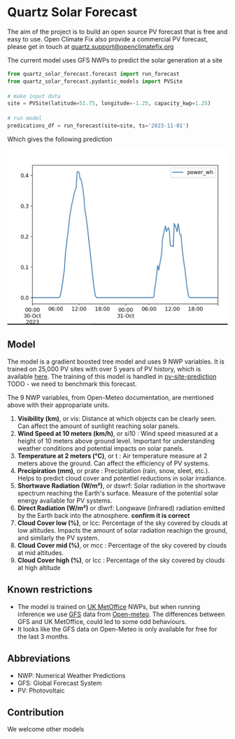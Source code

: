 # Quartz Solar Forecast

The aim of the project is to build an open source PV forecast that is free and easy to use.
Open Climate Fix also provide a commercial PV forecast, please get in touch at quartz.support@openclimatefix.org

The current model uses GFS NWPs to predict the solar generation at a site


```python
from quartz_solar_forecast.forecast import run_forecast
from quartz_solar_forecast.pydantic_models import PVSite

# make input data
site = PVSite(latitude=51.75, longitude=-1.25, capacity_kwp=1.25)

# run model
predications_df = run_forecast(site=site, ts='2023-11-01')
```

Which gives the following prediction

![predictions.png](predictions.png)

## Model

The model is a gradient boosted tree model and uses 9 NWP variables.
It is trained on 25,000 PV sites with over 5 years of PV history, which is available [here](https://huggingface.co/datasets/openclimatefix/uk_pv).
The training of this model is handled in [pv-site-prediction](https://github.com/openclimatefix/pv-site-prediction)
TODO - we need to benchmark this forecast. 

The 9 NWP variables, from Open-Meteo documentation, are mentioned above with their appropariate units. 

1. **Visibility (km)**, or vis: Distance at which objects can be clearly seen. Can affect the amount of sunlight reaching solar panels.
2. **Wind Speed at 10 meters (km/h)**, or si10 : Wind speed measured at a height of 10 meters above ground level. Important for understanding weather conditions and potential impacts on solar panels.
3. **Temperature at 2 meters (°C)**, or t : Air temperature measure at 2 meters above the ground. Can affect the efficiency of PV systems. 
4. **Precipiration (mm)**, or prate : Precipitation (rain, snow, sleet, etc.). Helps to predict cloud cover and potentiel reductions in solar irradiance. 
5. **Shortwave Radiation (W/m²)**, or dswrf: Solar radiation in the shortwave spectrum reaching the Earth's surface. Measure of the potential solar energy available for PV systems. 
6. **Direct Radiation (W/m²)** or dlwrf: Longwave (infrared) radiation emitted by the Earth back into the atmosphere. **confirm it is correct**
7. **Cloud Cover low (%)**, or lcc: Percentage of the sky covered by clouds at low altitudes. Impacts the amount of solar radiation reachign the ground, and similarly the PV system.
8. **Cloud Cover mid (%)**, or mcc : Percentage of the sky covered by clouds at mid altitudes. 
9. **Cloud Cover high (%)**, or lcc : Percentage of the sky covered by clouds at high altitude



## Known restrictions

- The model is trained on [UK MetOffice](https://www.metoffice.gov.uk/services/data/met-office-weather-datahub) NWPs, but when running inference we use [GFS](https://www.ncei.noaa.gov/products/weather-climate-models/global-forecast) data from [Open-meteo](https://open-meteo.com/). The differences between GFS and UK MetOffice, could led to some odd behaviours.
- It looks like the GFS data on Open-Meteo is only available for free for the last 3 months. 

## Abbreviations

- NWP: Numerical Weather Predictions
- GFS: Global Forecast System
- PV: Photovoltaic

## Contribution

We welcome other models
